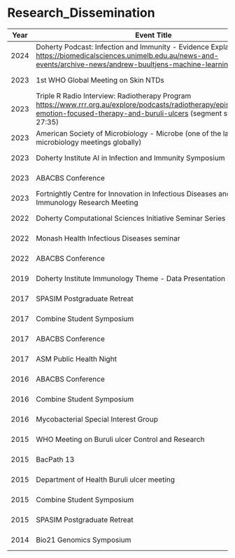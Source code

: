 # Research_Dissemination



| Year | Event Title                                               | Role                 | National/International | Location             |
|------|-----------------------------------------------------------|----------------------|------------------------|----------------------|
| 2024 | Doherty Podcast: Infection and Immunity - Evidence Explained https://biomedicalsciences.unimelb.edu.au/news-and-events/archive-news/andrew-buultjens-machine-learning | Invited interview   | National               | Melbourne, Australia |
| 2023 | 1st WHO Global Meeting on Skin NTDs                       | Oral presentation    | International          | Geneva, Switzerland  |
| 2023 | Triple R Radio Interview: Radiotherapy Program https://www.rrr.org.au/explore/podcasts/radiotherapy/episodes/6675-emotion-focused-therapy-and-buruli-ulcers (segment starts at 27:35)| Invited interview    | National               | Melbourne, Australia |
| 2023 | American Society of Microbiology - Microbe (one of the largest microbiology meetings globally) | Oral presentation    | International          | Houston, TX, USA     |
| 2023 | Doherty Institute AI in Infection and Immunity Symposium | Invited presentation | National               | Melbourne, Australia |
| 2023 | ABACBS Conference                                         | Poster               | National               | Brisbane, Australia  |
| 2023 | Fortnightly Centre for Innovation in Infectious Diseases and Immunology Research Meeting | Invited presentation | National             | Geelong, Australia   |
| 2022 | Doherty Computational Sciences Initiative Seminar Series  | Invited presentation | National               | Melbourne, Australia |
| 2022 | Monash Health Infectious Diseases seminar                 | Invited presentation | National               | Melbourne, Australia |
| 2022 | ABACBS Conference                                         | Poster               | National               | Melbourne, Australia |
| 2019 | Doherty Institute Immunology Theme - Data Presentation Series | Invited presentation | National              | Melbourne, Australia |
| 2017 | SPASIM Postgraduate Retreat                               | Oral presentation    | National               | Lancefield, Australia |
| 2017 | Combine Student Symposium                                 | Oral presentation    | National               | Adelaide, Australia  |
| 2017 | ABACBS Conference                                         | Poster               | National               | Adelaide, Australia  |
| 2017 | ASM Public Health Night                                   | Invited presentation | National               | Melbourne, Australia |
| 2016 | ABACBS Conference                                         | Oral presentation    | National               | Brisbane, Australia  |
| 2016 | Combine Student Symposium                                 | Poster               | National               | Brisbane, Australia  |
| 2016 | Mycobacterial Special Interest Group                      | Invited presentation | National               | Melbourne, Australia |
| 2015 | WHO Meeting on Buruli ulcer Control and Research          | Oral presentation    | International          | Geneva, Switzerland  |
| 2015 | BacPath 13                                                | Poster               | National               | San Remo, Australia  |
| 2015 | Department of Health Buruli ulcer meeting                 | Invited presentation | National               | Melbourne, Australia |
| 2015 | Combine Student Symposium                                 | Poster               | National               | Sydney, Australia    |
| 2015 | SPASIM Postgraduate Retreat                               | Oral presentation    | National               | Lancefield, Australia |
| 2014 | Bio21 Genomics Symposium                                  | Oral presentation    | National               | Melbourne, Australia |

